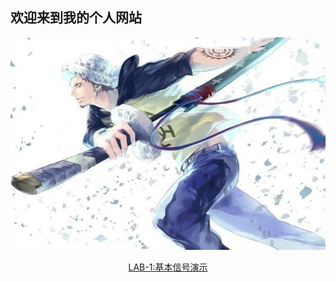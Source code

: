 ## **欢迎来到我的个人网站**
<center>
  <img src="https://github.com/nanyangcheng/chengpeng.github.com/raw/master/psb%20(4).jpg" > 
  <center>
 

 [LAB-1:基本信号演示]("https://github.com/nanyangcheng/chengpeng.github.com/blob/master/lab-1.md") 
 
